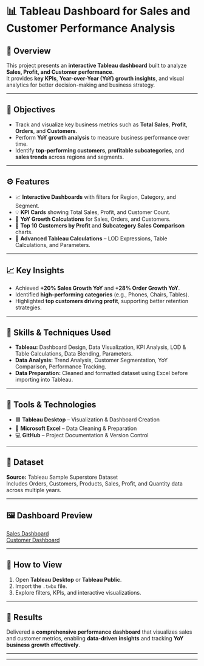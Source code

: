 # 📊 Tableau Dashboard for Sales and Customer Performance Analysis  

## 🧩 Overview  
This project presents an **interactive Tableau dashboard** built to analyze **Sales, Profit, and Customer performance**.  
It provides **key KPIs**, **Year-over-Year (YoY) growth insights**, and visual analytics for better decision-making and business strategy.  

---

## 🎯 Objectives  
- Track and visualize key business metrics such as **Total Sales**, **Profit**, **Orders**, and **Customers**.  
- Perform **YoY growth analysis** to measure business performance over time.  
- Identify **top-performing customers**, **profitable subcategories**, and **sales trends** across regions and segments.  

---

## ⚙️ Features  
- 📈 **Interactive Dashboards** with filters for Region, Category, and Segment.  
- 💡 **KPI Cards** showing Total Sales, Profit, and Customer Count.  
- 🔁 **YoY Growth Calculations** for Sales, Orders, and Customers.  
- 🧮 **Top 10 Customers by Profit** and **Subcategory Sales Comparison** charts.  
- 🧠 **Advanced Tableau Calculations** – LOD Expressions, Table Calculations, and Parameters.  

---

## 📈 Key Insights  
- Achieved **+20% Sales Growth YoY** and **+28% Order Growth YoY**.  
- Identified **high-performing categories** (e.g., Phones, Chairs, Tables).  
- Highlighted **top customers driving profit**, supporting better retention strategies.  

---

## 🧠 Skills & Techniques Used  
- **Tableau:** Dashboard Design, Data Visualization, KPI Analysis, LOD & Table Calculations, Data Blending, Parameters.  
- **Data Analysis:** Trend Analysis, Customer Segmentation, YoY Comparison, Performance Tracking.  
- **Data Preparation:** Cleaned and formatted dataset using Excel before importing into Tableau.  

---

## 🧰 Tools & Technologies  
- 🟦 **Tableau Desktop** – Visualization & Dashboard Creation  
- 📗 **Microsoft Excel** – Data Cleaning & Preparation  
- 💻 **GitHub** – Project Documentation & Version Control  

---

## 📂 Dataset  
**Source:** Tableau Sample Superstore Dataset  
Includes Orders, Customers, Products, Sales, Profit, and Quantity data across multiple years.  

---

## 🖼️ Dashboard Preview  

[Sales Dashboard](https://github.com/YUVASHREE05/sales-and-customer-performance-analysis/blob/main/sales%20dashboard.png)  
[Customer Dashboard](https://github.com/YUVASHREE05/sales-and-customer-performance-analysis/blob/main/customer%20dashboard.png)  
 
---

## 🚀 How to View  
1. Open **Tableau Desktop** or **Tableau Public**.  
2. Import the `.twbx` file.  
3. Explore filters, KPIs, and interactive visualizations.  

---

## 🏁 Results  
Delivered a **comprehensive performance dashboard** that visualizes sales and customer metrics, enabling **data-driven insights** and tracking **YoY business growth effectively**.  

---

 

---
